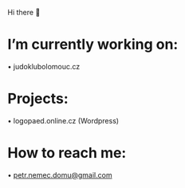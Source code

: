 Hi there 👋
# I’m currently working on: 

• judoklubolomouc.cz

# Projects:

• logopaed.online.cz (Wordpress)

# How to reach me:

• petr.nemec.domu@gmail.com
